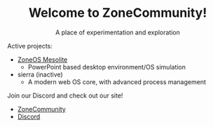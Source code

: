 <div align="center">
  <h1>Welcome to ZoneCommunity!</h1>
  <p>A place of experimentation and exploration</p>
</div>

Active projects:
- [ZoneOS Mesolite](https://www.zonecommunity.net/zoneos/)
  - PowerPoint based desktop environment/OS simulation
- sierra (inactive)
  - A modern web OS core, with advanced process management
 
Join our Discord and check out our site!<br>
- [ZoneCommunity](https://www.zonecommunity.net)<br>
- [Discord](https://discord.com/invite/WTVGAMPnzN)
